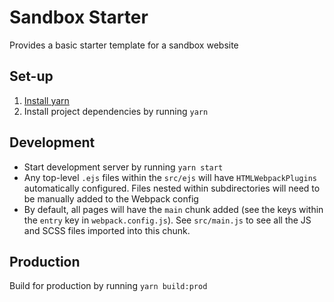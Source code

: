# Sandbox Starter

Provides a basic starter template for a sandbox website

## Set-up

1. [Install yarn](https://classic.yarnpkg.com/en/docs/install)
1. Install project dependencies by running `yarn`

## Development

- Start development server by running `yarn start`
- Any top-level `.ejs` files within the `src/ejs` will have `HTMLWebpackPlugins` automatically configured. Files nested within subdirectories will need to be manually added to the Webpack config 
- By default, all pages will have the `main` chunk added (see the keys within the `entry` key in `webpack.config.js`). See `src/main.js` to see all the JS and SCSS files imported into this chunk. 

## Production

Build for production by running `yarn build:prod`
